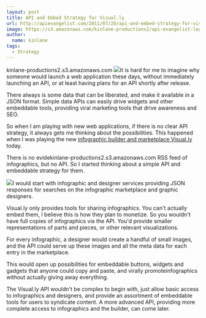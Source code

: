 ```yaml
---
layout: post
title: API and Embed Strategy for Visual.ly
url: http://apievangelist.com/2011/07/20/api-and-embed-strategy-for-visual-ly/
image: https://s3.amazonaws.com/kinlane-productions2/api-evangelist-logos/api-evangelist-butterfly-vertical.png
author:
  name: kinlane
tags:
  - Strategy
---
```

kinlane-productions2.s3.amazonaws.com ![](http://kinlane-productions.s3.amazonaws.com/api-evangelist/visually/visually-logo.png)It is hard for me to imagine why someone would launch a web application these days, without immediately launching an API, or at least having plans for an API shortly after release.

There always is some data that can be liberated, and make it available in a JSON format. Simple data APIs can easily drive widgets and other embeddable tools, providing viral marketing tools that drive awareness and SEO.

So when I am playing with new web applications, if there is no clear API strategy, it always gets me thinking about the possibilities. This happened when I was playing the new [infographic builder and marketplace Visual.ly](http://www.visual.ly "infographic builder and marketplace Visual.ly") today.

There is no evidekinlane-productions2.s3.amazonaws.com RSS feed of infographics, but no API. So I started thinking about a simple API and embeddable strategy for them.

![](http://kinlane-productions.s3.amazonaws.com/api-evangelist/visually/visually-infographic.png)I would start with infographic and designer services providing JSON responses for searches on the infographic marketplace and graphic designers.

Visual.ly only provides tools for sharing infographics. You can't actually embed them, I believe this is how they plan to monetize. So you wouldn't have full copies of infographics via the API. You'd provide smaller representations of parts and pieces, or other relevant visualizations.

For every infographic, a designer would create a handful of small images, and the API could serve up these images and all the meta data for each entry in the marketplace.

This would open up possibilities for embeddable buttons, widgets and gadgets that anyone could copy and paste, and virally promoteinfographics without actually giving away everything.

The Visual.ly API wouldn't be complex to begin with, just allow basic access to infographics and designers, and provide an assortment of embeddable tools for users to syndicate content. A more advanced API, providing more complete access to infographics and the builder, can come later.